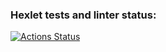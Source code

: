 ### Hexlet tests and linter status:
[![Actions Status](https://github.com/vlgrinenko/layout-designer-project-58/workflows/hexlet-check/badge.svg)](https://github.com/vlgrinenko/layout-designer-project-58/actions)